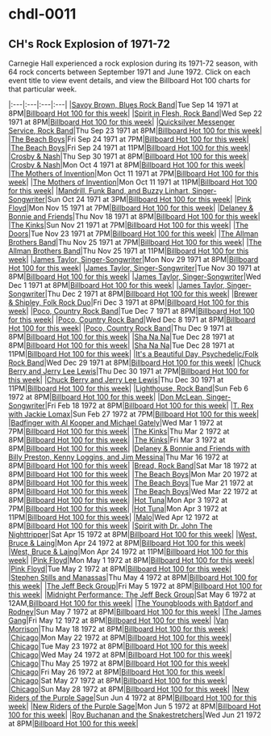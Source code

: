 # chdl-0011

## CH's Rock Explosion of 1971-72

Carnegie Hall experienced a rock explosion during its 1971-72 season, with 64 rock concerts between September 1971 and June 1972. Click on each event title to view event details, and view the Billboard Hot 100 charts for that particular week.

|:---|:---|:---|:---|
|<a  href="https://www.carnegiehall.org/About/History/Performance-History-Search?q=&dex=prod_PHS&event=18896" target="_blank">Savoy Brown, Blues Rock Band</a>|Tue Sep 14 1971 at 8PM|<a  href="https://www.billboard.com/charts/hot-100/1971-09-18" target="_blank">Billboard Hot 100 for this week</a>|
|<a  href="https://www.carnegiehall.org/About/History/Performance-History-Search?q=&dex=prod_PHS&event=5955" target="_blank">Spirit in Flesh, Rock Band</a>|Wed Sep 22 1971 at 8PM|<a  href="https://www.billboard.com/charts/hot-100/1971-09-25" target="_blank">Billboard Hot 100 for this week</a>|
|<a  href="https://www.carnegiehall.org/About/History/Performance-History-Search?q=&dex=prod_PHS&event=18272" target="_blank">Quicksilver Messenger Service, Rock Band</a>|Thu Sep 23 1971 at 8PM|<a  href="https://www.billboard.com/charts/hot-100/1971-09-25" target="_blank">Billboard Hot 100 for this week</a>|
|<a  href="https://www.carnegiehall.org/About/History/Performance-History-Search?q=&dex=prod_PHS&event=27000" target="_blank">The Beach Boys</a>|Fri Sep 24 1971 at 7PM|<a  href="https://www.billboard.com/charts/hot-100/1971-09-25" target="_blank">Billboard Hot 100 for this week</a>|
|<a  href="https://www.carnegiehall.org/About/History/Performance-History-Search?q=&dex=prod_PHS&event=31673" target="_blank">The Beach Boys</a>|Fri Sep 24 1971 at 11PM|<a  href="https://www.billboard.com/charts/hot-100/1971-09-25" target="_blank">Billboard Hot 100 for this week</a>|
|<a  href="https://www.carnegiehall.org/About/History/Performance-History-Search?q=&dex=prod_PHS&event=5777" target="_blank">Crosby & Nash</a>|Thu Sep 30 1971 at 8PM|<a  href="https://www.billboard.com/charts/hot-100/1971-10-02" target="_blank">Billboard Hot 100 for this week</a>|
|<a  href="https://www.carnegiehall.org/About/History/Performance-History-Search?q=&dex=prod_PHS&event=4784" target="_blank">Crosby & Nash</a>|Mon Oct 4 1971 at 8PM|<a  href="https://www.billboard.com/charts/hot-100/1971-10-09" target="_blank">Billboard Hot 100 for this week</a>|
|<a  href="https://www.carnegiehall.org/About/History/Performance-History-Search?q=&dex=prod_PHS&event=18381" target="_blank">The Mothers of Invention</a>|Mon Oct 11 1971 at 7PM|<a  href="https://www.billboard.com/charts/hot-100/1971-10-16" target="_blank">Billboard Hot 100 for this week</a>|
|<a  href="https://www.carnegiehall.org/About/History/Performance-History-Search?q=&dex=prod_PHS&event=46786" target="_blank">The Mothers of Invention</a>|Mon Oct 11 1971 at 11PM|<a  href="https://www.billboard.com/charts/hot-100/1971-10-16" target="_blank">Billboard Hot 100 for this week</a>|
|<a  href="https://www.carnegiehall.org/About/History/Performance-History-Search?q=&dex=prod_PHS&event=35361" target="_blank">Mandrill, Funk Band, and Buzzy Linhart, Singer-Songwriter</a>|Sun Oct 24 1971 at 3PM|<a  href="https://www.billboard.com/charts/hot-100/1971-10-30" target="_blank">Billboard Hot 100 for this week</a>|
|<a  href="https://www.carnegiehall.org/About/History/Performance-History-Search?q=&dex=prod_PHS&event=4167" target="_blank">Pink Floyd</a>|Mon Nov 15 1971 at 7PM|<a  href="https://www.billboard.com/charts/hot-100/1971-11-20" target="_blank">Billboard Hot 100 for this week</a>|
|<a  href="https://www.carnegiehall.org/About/History/Performance-History-Search?q=&dex=prod_PHS&event=23738" target="_blank">Delaney & Bonnie and Friends</a>|Thu Nov 18 1971 at 8PM|<a  href="https://www.billboard.com/charts/hot-100/1971-11-20" target="_blank">Billboard Hot 100 for this week</a>|
|<a  href="https://www.carnegiehall.org/About/History/Performance-History-Search?q=&dex=prod_PHS&event=26550" target="_blank">The Kinks</a>|Sun Nov 21 1971 at 7PM|<a  href="https://www.billboard.com/charts/hot-100/1971-11-27" target="_blank">Billboard Hot 100 for this week</a>|
|<a  href="https://www.carnegiehall.org/About/History/Performance-History-Search?q=&dex=prod_PHS&event=11385" target="_blank">The Doors</a>|Tue Nov 23 1971 at 7PM|<a  href="https://www.billboard.com/charts/hot-100/1971-11-27" target="_blank">Billboard Hot 100 for this week</a>|
|<a  href="https://www.carnegiehall.org/About/History/Performance-History-Search?q=&dex=prod_PHS&event=3053" target="_blank">The Allman Brothers Band</a>|Thu Nov 25 1971 at 7PM|<a  href="https://www.billboard.com/charts/hot-100/1971-11-27" target="_blank">Billboard Hot 100 for this week</a>|
|<a  href="https://www.carnegiehall.org/About/History/Performance-History-Search?q=&dex=prod_PHS&event=12161" target="_blank">The Allman Brothers Band</a>|Thu Nov 25 1971 at 11PM|<a  href="https://www.billboard.com/charts/hot-100/1971-11-27" target="_blank">Billboard Hot 100 for this week</a>|
|<a  href="https://www.carnegiehall.org/About/History/Performance-History-Search?q=&dex=prod_PHS&event=12868" target="_blank">James Taylor, Singer-Songwriter</a>|Mon Nov 29 1971 at 8PM|<a  href="https://www.billboard.com/charts/hot-100/1971-12-04" target="_blank">Billboard Hot 100 for this week</a>|
|<a  href="https://www.carnegiehall.org/About/History/Performance-History-Search?q=&dex=prod_PHS&event=45793" target="_blank">James Taylor, Singer-Songwriter</a>|Tue Nov 30 1971 at 8PM|<a  href="https://www.billboard.com/charts/hot-100/1971-12-04" target="_blank">Billboard Hot 100 for this week</a>|
|<a  href="https://www.carnegiehall.org/About/History/Performance-History-Search?q=&dex=prod_PHS&event=45794" target="_blank">James Taylor, Singer-Songwriter</a>|Wed Dec 1 1971 at 8PM|<a  href="https://www.billboard.com/charts/hot-100/1971-12-04" target="_blank">Billboard Hot 100 for this week</a>|
|<a  href="https://www.carnegiehall.org/About/History/Performance-History-Search?q=&dex=prod_PHS&event=45795" target="_blank">James Taylor, Singer-Songwriter</a>|Thu Dec 2 1971 at 8PM|<a  href="https://www.billboard.com/charts/hot-100/1971-12-04" target="_blank">Billboard Hot 100 for this week</a>|
|<a  href="https://www.carnegiehall.org/About/History/Performance-History-Search?q=&dex=prod_PHS&event=28508" target="_blank">Brewer & Shipley, Folk Rock Duo</a>|Fri Dec 3 1971 at 8PM|<a  href="https://www.billboard.com/charts/hot-100/1971-12-04" target="_blank">Billboard Hot 100 for this week</a>|
|<a  href="https://www.carnegiehall.org/About/History/Performance-History-Search?q=&dex=prod_PHS&event=13626" target="_blank">Poco, Country Rock Band</a>|Tue Dec 7 1971 at 8PM|<a  href="https://www.billboard.com/charts/hot-100/1971-12-11" target="_blank">Billboard Hot 100 for this week</a>|
|<a  href="https://www.carnegiehall.org/About/History/Performance-History-Search?q=&dex=prod_PHS&event=14133" target="_blank">Poco, Country Rock Band</a>|Wed Dec 8 1971 at 8PM|<a  href="https://www.billboard.com/charts/hot-100/1971-12-11" target="_blank">Billboard Hot 100 for this week</a>|
|<a  href="https://www.carnegiehall.org/About/History/Performance-History-Search?q=&dex=prod_PHS&event=28281" target="_blank">Poco, Country Rock Band</a>|Thu Dec 9 1971 at 8PM|<a  href="https://www.billboard.com/charts/hot-100/1971-12-11" target="_blank">Billboard Hot 100 for this week</a>|
|<a  href="https://www.carnegiehall.org/About/History/Performance-History-Search?q=&dex=prod_PHS&event=21521" target="_blank">Sha Na Na</a>|Tue Dec 28 1971 at 8PM|<a  href="https://www.billboard.com/charts/hot-100/1972-01-01" target="_blank">Billboard Hot 100 for this week</a>|
|<a  href="https://www.carnegiehall.org/About/History/Performance-History-Search?q=&dex=prod_PHS&event=40110" target="_blank">Sha Na Na</a>|Tue Dec 28 1971 at 11PM|<a  href="https://www.billboard.com/charts/hot-100/1972-01-01" target="_blank">Billboard Hot 100 for this week</a>|
|<a  href="https://www.carnegiehall.org/About/History/Performance-History-Search?q=&dex=prod_PHS&event=28707" target="_blank">It's a Beautiful Day, Psychedelic/Folk Rock Band</a>|Wed Dec 29 1971 at 8PM|<a  href="https://www.billboard.com/charts/hot-100/1972-01-01" target="_blank">Billboard Hot 100 for this week</a>|
|<a  href="https://www.carnegiehall.org/About/History/Performance-History-Search?q=&dex=prod_PHS&event=22214" target="_blank">Chuck Berry and Jerry Lee Lewis</a>|Thu Dec 30 1971 at 7PM|<a  href="https://www.billboard.com/charts/hot-100/1972-01-01" target="_blank">Billboard Hot 100 for this week</a>|
|<a  href="https://www.carnegiehall.org/About/History/Performance-History-Search?q=&dex=prod_PHS&event=40112" target="_blank">Chuck Berry and Jerry Lee Lewis</a>|Thu Dec 30 1971 at 11PM|<a  href="https://www.billboard.com/charts/hot-100/1972-01-01" target="_blank">Billboard Hot 100 for this week</a>|
|<a  href="https://www.carnegiehall.org/About/History/Performance-History-Search?q=&dex=prod_PHS&event=28530" target="_blank">Lighthouse, Rock Band</a>|Sun Feb 6 1972 at 8PM|<a  href="https://www.billboard.com/charts/hot-100/1972-02-12" target="_blank">Billboard Hot 100 for this week</a>|
|<a  href="https://www.carnegiehall.org/About/History/Performance-History-Search?q=&dex=prod_PHS&event=6067" target="_blank">Don McLean, Singer-Songwriter</a>|Fri Feb 18 1972 at 8PM|<a  href="https://www.billboard.com/charts/hot-100/1972-02-19" target="_blank">Billboard Hot 100 for this week</a>|
|<a  href="https://www.carnegiehall.org/About/History/Performance-History-Search?q=&dex=prod_PHS&event=2406" target="_blank">T. Rex with Jackie Lomax</a>|Sun Feb 27 1972 at 7PM|<a  href="https://www.billboard.com/charts/hot-100/1972-03-04" target="_blank">Billboard Hot 100 for this week</a>|
|<a  href="https://www.carnegiehall.org/About/History/Performance-History-Search?q=&dex=prod_PHS&event=32662" target="_blank">Badfinger with Al Kooper and Michael Gately</a>|Wed Mar 1 1972 at 7PM|<a  href="https://www.billboard.com/charts/hot-100/1972-03-04" target="_blank">Billboard Hot 100 for this week</a>|
|<a  href="https://www.carnegiehall.org/About/History/Performance-History-Search?q=&dex=prod_PHS&event=34561" target="_blank">The Kinks</a>|Thu Mar 2 1972 at 8PM|<a  href="https://www.billboard.com/charts/hot-100/1972-03-04" target="_blank">Billboard Hot 100 for this week</a>|
|<a  href="https://www.carnegiehall.org/About/History/Performance-History-Search?q=&dex=prod_PHS&event=21059" target="_blank">The Kinks</a>|Fri Mar 3 1972 at 8PM|<a  href="https://www.billboard.com/charts/hot-100/1972-03-04" target="_blank">Billboard Hot 100 for this week</a>|
|<a  href="https://www.carnegiehall.org/About/History/Performance-History-Search?q=&dex=prod_PHS&event=10061" target="_blank">Delaney & Bonnie and Friends with Billy Preston, Kenny Loggins, and Jim Messina</a>|Thu Mar 16 1972 at 8PM|<a  href="https://www.billboard.com/charts/hot-100/1972-03-18" target="_blank">Billboard Hot 100 for this week</a>|
|<a  href="https://www.carnegiehall.org/About/History/Performance-History-Search?q=&dex=prod_PHS&event=29363" target="_blank">Bread, Rock Band</a>|Sat Mar 18 1972 at 8PM|<a  href="https://www.billboard.com/charts/hot-100/1972-03-18" target="_blank">Billboard Hot 100 for this week</a>|
|<a  href="https://www.carnegiehall.org/About/History/Performance-History-Search?q=&dex=prod_PHS&event=37234" target="_blank">The Beach Boys</a>|Mon Mar 20 1972 at 8PM|<a  href="https://www.billboard.com/charts/hot-100/1972-03-25" target="_blank">Billboard Hot 100 for this week</a>|
|<a  href="https://www.carnegiehall.org/About/History/Performance-History-Search?q=&dex=prod_PHS&event=35296" target="_blank">The Beach Boys</a>|Tue Mar 21 1972 at 8PM|<a  href="https://www.billboard.com/charts/hot-100/1972-03-25" target="_blank">Billboard Hot 100 for this week</a>|
|<a  href="https://www.carnegiehall.org/About/History/Performance-History-Search?q=&dex=prod_PHS&event=13089" target="_blank">The Beach Boys</a>|Wed Mar 22 1972 at 8PM|<a  href="https://www.billboard.com/charts/hot-100/1972-03-25" target="_blank">Billboard Hot 100 for this week</a>|
|<a  href="https://www.carnegiehall.org/About/History/Performance-History-Search?q=&dex=prod_PHS&event=23720" target="_blank">Hot Tuna</a>|Mon Apr 3 1972 at 7PM|<a  href="https://www.billboard.com/charts/hot-100/1972-04-08" target="_blank">Billboard Hot 100 for this week</a>|
|<a  href="https://www.carnegiehall.org/About/History/Performance-History-Search?q=&dex=prod_PHS&event=22885" target="_blank">Hot Tuna</a>|Mon Apr 3 1972 at 11PM|<a  href="https://www.billboard.com/charts/hot-100/1972-04-08" target="_blank">Billboard Hot 100 for this week</a>|
|<a  href="https://www.carnegiehall.org/About/History/Performance-History-Search?q=&dex=prod_PHS&event=18423" target="_blank">Malo</a>|Wed Apr 12 1972 at 8PM|<a  href="https://www.billboard.com/charts/hot-100/1972-04-15" target="_blank">Billboard Hot 100 for this week</a>|
|<a  href="https://www.carnegiehall.org/About/History/Performance-History-Search?q=&dex=prod_PHS&event=25163" target="_blank">Spirit with Dr. John The Nighttripper</a>|Sat Apr 15 1972 at 8PM|<a  href="https://www.billboard.com/charts/hot-100/1972-04-15" target="_blank">Billboard Hot 100 for this week</a>|
|<a  href="https://www.carnegiehall.org/About/History/Performance-History-Search?q=&dex=prod_PHS&event=18138" target="_blank">West, Bruce & Laing</a>|Mon Apr 24 1972 at 8PM|<a  href="https://www.billboard.com/charts/hot-100/1972-04-29" target="_blank">Billboard Hot 100 for this week</a>|
|<a  href="https://www.carnegiehall.org/About/History/Performance-History-Search?q=&dex=prod_PHS&event=33204" target="_blank">West, Bruce & Laing</a>|Mon Apr 24 1972 at 11PM|<a  href="https://www.billboard.com/charts/hot-100/1972-04-29" target="_blank">Billboard Hot 100 for this week</a>|
|<a  href="https://www.carnegiehall.org/About/History/Performance-History-Search?q=&dex=prod_PHS&event=41235" target="_blank">Pink Floyd</a>|Mon May 1 1972 at 8PM|<a  href="https://www.billboard.com/charts/hot-100/1972-05-06" target="_blank">Billboard Hot 100 for this week</a>|
|<a  href="https://www.carnegiehall.org/About/History/Performance-History-Search?q=&dex=prod_PHS&event=8483" target="_blank">Pink Floyd</a>|Tue May 2 1972 at 8PM|<a  href="https://www.billboard.com/charts/hot-100/1972-05-06" target="_blank">Billboard Hot 100 for this week</a>|
|<a  href="https://www.carnegiehall.org/About/History/Performance-History-Search?q=&dex=prod_PHS&event=23927" target="_blank">Stephen Stills and Manassas</a>|Thu May 4 1972 at 8PM|<a  href="https://www.billboard.com/charts/hot-100/1972-05-06" target="_blank">Billboard Hot 100 for this week</a>|
|<a  href="https://www.carnegiehall.org/About/History/Performance-History-Search?q=&dex=prod_PHS&event=30991" target="_blank">The Jeff Beck Group</a>|Fri May 5 1972 at 8PM|<a  href="https://www.billboard.com/charts/hot-100/1972-05-06" target="_blank">Billboard Hot 100 for this week</a>|
|<a  href="https://www.carnegiehall.org/About/History/Performance-History-Search?q=&dex=prod_PHS&event=30992" target="_blank">Midnight Performance: The Jeff Beck Group</a>|Sat May 6 1972 at 12AM,<a  href="https://www.billboard.com/charts/hot-100/1972-05-06" target="_blank">Billboard Hot 100 for this week</a>|
|<a  href="https://www.carnegiehall.org/About/History/Performance-History-Search?q=&dex=prod_PHS&event=8026" target="_blank">The Youngbloods with Batdorf and Rodney</a>|Sun May 7 1972 at 8PM|<a  href="https://www.billboard.com/charts/hot-100/1972-05-13" target="_blank">Billboard Hot 100 for this week</a>|
|<a  href="https://www.carnegiehall.org/About/History/Performance-History-Search?q=&dex=prod_PHS&event=2631" target="_blank">The James Gang</a>|Fri May 12 1972 at 8PM|<a  href="https://www.billboard.com/charts/hot-100/1972-05-13" target="_blank">Billboard Hot 100 for this week</a>|
|<a  href="https://www.carnegiehall.org/About/History/Performance-History-Search?q=&dex=prod_PHS&event=12852" target="_blank">Van Morrison</a>|Thu May 18 1972 at 8PM|<a  href="https://www.billboard.com/charts/hot-100/1972-05-20" target="_blank">Billboard Hot 100 for this week</a>|
|<a  href="https://www.carnegiehall.org/About/History/Performance-History-Search?q=&dex=prod_PHS&event=26591" target="_blank">Chicago</a>|Mon May 22 1972 at 8PM|<a  href="https://www.billboard.com/charts/hot-100/1972-05-27" target="_blank">Billboard Hot 100 for this week</a>|
|<a  href="https://www.carnegiehall.org/About/History/Performance-History-Search?q=&dex=prod_PHS&event=38346" target="_blank">Chicago</a>|Tue May 23 1972 at 8PM|<a  href="https://www.billboard.com/charts/hot-100/1972-05-27" target="_blank">Billboard Hot 100 for this week</a>|
|<a  href="https://www.carnegiehall.org/About/History/Performance-History-Search?q=&dex=prod_PHS&event=38347" target="_blank">Chicago</a>|Wed May 24 1972 at 8PM|<a  href="https://www.billboard.com/charts/hot-100/1972-05-27" target="_blank">Billboard Hot 100 for this week</a>|
|<a  href="https://www.carnegiehall.org/About/History/Performance-History-Search?q=&dex=prod_PHS&event=38348" target="_blank">Chicago</a>|Thu May 25 1972 at 8PM|<a  href="https://www.billboard.com/charts/hot-100/1972-05-27" target="_blank">Billboard Hot 100 for this week</a>|
|<a  href="https://www.carnegiehall.org/About/History/Performance-History-Search?q=&dex=prod_PHS&event=38349" target="_blank">Chicago</a>|Fri May 26 1972 at 8PM|<a  href="https://www.billboard.com/charts/hot-100/1972-05-27" target="_blank">Billboard Hot 100 for this week</a>|
|<a  href="https://www.carnegiehall.org/About/History/Performance-History-Search?q=&dex=prod_PHS&event=38350" target="_blank">Chicago</a>|Sat May 27 1972 at 8PM|<a  href="https://www.billboard.com/charts/hot-100/1972-05-27" target="_blank">Billboard Hot 100 for this week</a>|
|<a  href="https://www.carnegiehall.org/About/History/Performance-History-Search?q=&dex=prod_PHS&event=38351" target="_blank">Chicago</a>|Sun May 28 1972 at 8PM|<a  href="https://www.billboard.com/charts/hot-100/1972-06-03" target="_blank">Billboard Hot 100 for this week</a>|
|<a  href="https://www.carnegiehall.org/About/History/Performance-History-Search?q=&dex=prod_PHS&event=14101" target="_blank">New Riders of the Purple Sage</a>|Sun Jun 4 1972 at 8PM|<a  href="https://www.billboard.com/charts/hot-100/1972-06-10" target="_blank">Billboard Hot 100 for this week</a>|
|<a  href="https://www.carnegiehall.org/About/History/Performance-History-Search?q=&dex=prod_PHS&event=5449" target="_blank">New Riders of the Purple Sage</a>|Mon Jun 5 1972 at 8PM|<a  href="https://www.billboard.com/charts/hot-100/1972-06-10" target="_blank">Billboard Hot 100 for this week</a>|
|<a  href="https://www.carnegiehall.org/About/History/Performance-History-Search?q=&dex=prod_PHS&event=6926" target="_blank">Roy Buchanan and the Snakestretchers</a>|Wed Jun 21 1972 at 8PM|<a  href="https://www.billboard.com/charts/hot-100/1972-06-24" target="_blank">Billboard Hot 100 for this week</a>|
